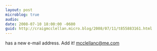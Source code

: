 ```yaml
---
layout: post
microblog: true
audio: 
date: 2008-07-10 18:00:00 -0600
guid: http://craigmcclellan.micro.blog/2008/07/11/t855883161.html
---
```

has a new e-mail address.  Add it! mcclellanc@me.com
